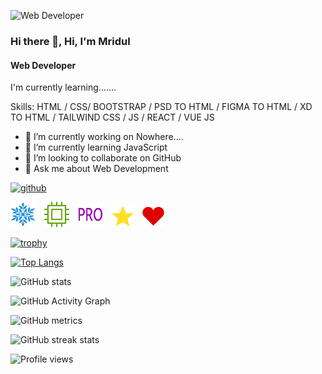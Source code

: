 ![Web Developer](https://scontent.fdac8-1.fna.fbcdn.net/v/t1.6435-9/122442848_669264553965649_4412125937348743273_n.jpg?_nc_cat=101&ccb=1-7&_nc_sid=e3f864&_nc_eui2=AeHzwqrD5dhVEF7bpqvj83QkQ20yE7BKukBDbTITsEq6QOFnNy8QJStReTjRdcjdm7QuND7mrI5vA4qx7R58bZn_&_nc_ohc=BkoH_H_cZ8QAX8qD05d&_nc_ht=scontent.fdac8-1.fna&oh=00_AfAXyOiCIMIa4ux-aa6b3c3-gmCz8G5CxryM_gPddTqKFg&oe=638F12DF)
### Hi there 👋, Hi, I'm Mridul
#### Web Developer

I'm currently learning.......

Skills: HTML / CSS/ BOOTSTRAP / PSD TO HTML / FIGMA TO HTML / XD TO HTML / TAILWIND CSS / JS / REACT / VUE JS

- 🔭 I’m currently working on Nowhere.... 
- 🌱 I’m currently learning JavaScript 
- 👯 I’m looking to collaborate on GitHub 
- 💬 Ask me about Web Development 


[<img src='https://cdn.jsdelivr.net/npm/simple-icons@3.0.1/icons/github.svg' alt='github' height='40'>](https://github.com/Mridul999)  

<a href='https://archiveprogram.github.com/'><img src='https://raw.githubusercontent.com/acervenky/animated-github-badges/master/assets/acbadge.gif' width='40' height='40'></a> <a href='https://docs.github.com/en/developers'><img src='https://raw.githubusercontent.com/acervenky/animated-github-badges/master/assets/devbadge.gif' width='40' height='40'></a> <a href='https://github.com/pricing'><img src='https://raw.githubusercontent.com/acervenky/animated-github-badges/master/assets/pro.gif' width='40' height='40'></a> <a href='https://stars.github.com/'><img src='https://raw.githubusercontent.com/acervenky/animated-github-badges/master/assets/starbadge.gif' width='35' height='35'></a> <a href='https://docs.github.com/en/github/supporting-the-open-source-community-with-github-sponsors'><img src='https://raw.githubusercontent.com/acervenky/animated-github-badges/master/assets/sponsorbadge.gif' width='35' height='35'></a> 

[![trophy](https://github-profile-trophy.vercel.app/?username=Mridul999)](https://github.com/ryo-ma/github-profile-trophy)

[![Top Langs](https://github-readme-stats.vercel.app/api/top-langs/?username=Mridul999)](https://github.com/anuraghazra/github-readme-stats)

![GitHub stats](https://github-readme-stats.vercel.app/api?username=Mridul999&show_icons=true)  

![GitHub Activity Graph](https://activity-graph.herokuapp.com/graph?username=Mridul999)  

![GitHub metrics](https://metrics.lecoq.io/Mridul999)  

![GitHub streak stats](https://github-readme-streak-stats.herokuapp.com/?user=Mridul999)  

![Profile views](https://gpvc.arturio.dev/Mridul999)  
